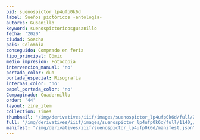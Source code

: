 ```yaml
---
pid: suenospictor_lp4ufp0k6d
label: Sueños pictóricos -antología-
autores: Gusanillo
keyword: suenospictoricosgusanillo
fecha: '2020'
ciudad: Soacha
pais: Colombia
conseguido: Comprado en feria
tipo_principal: Cómic
medio_impresion: Fotocopia
intervencion_manual: 'no'
portada_color: duo
portada_especial: Risografía
internas_color: 'no'
papel_portada_color: 'no'
Compaginado: Cuadernillo
order: '44'
layout: zine_item
collection: zines
thumbnail: "/img/derivatives/iiif/images/suenospictor_lp4ufp0k6d/full/250,/0/default.jpg"
full: "/img/derivatives/iiif/images/suenospictor_lp4ufp0k6d/full/1140,/0/default.jpg"
manifest: "/img/derivatives/iiif/suenospictor_lp4ufp0k6d/manifest.json"
---
```


